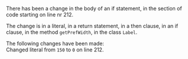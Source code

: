 There has been a change in the body of an if statement, in the section of code starting on line nr 212.
  
The change is in a literal, in a return statement, in a then clause, in an if clause, in the method ```getPrefWidth```, in the class ```Label```.
  
The following changes have been made:  
Changed literal from ```150``` to ```0``` on line 212.  
